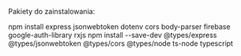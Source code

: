 Pakiety do zainstalowania:

npm install express jsonwebtoken dotenv cors body-parser firebase google-auth-library rxjs
npm install --save-dev @types/express @types/jsonwebtoken @types/cors @types/node ts-node typescript
